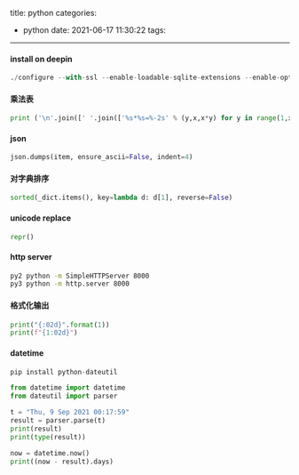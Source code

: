 title: python
categories:
  - python
date: 2021-06-17 11:30:22
tags:
---
#### install on deepin
```python
./configure --with-ssl --enable-loadable-sqlite-extensions --enable-optimizations && make && sudo make install
```

#### 乘法表 
```python
print ('\n'.join([' '.join(['%s*%s=%-2s' % (y,x,x*y) for y in range(1,x+1)]) for x in range(1,10)]))
```

#### json
```python
json.dumps(item, ensure_ascii=False, indent=4)
```

#### 对字典排序
```python
sorted(_dict.items(), key=lambda d: d[1], reverse=False)
```
#### unicode replace
```python
repr()
```

#### http server
```sh
py2 python -m SimpleHTTPServer 8000
py3 python -m http.server 8000
```

#### 格式化输出
```python
print("{:02d}".format(1))
print(f"{1:02d}")
```


#### datetime
```python
pip install python-dateutil

from datetime import datetime
from dateutil import parser

t = "Thu, 9 Sep 2021 00:17:59"
result = parser.parse(t)
print(result)
print(type(result))

now = datetime.now()
print((now - result).days)

```